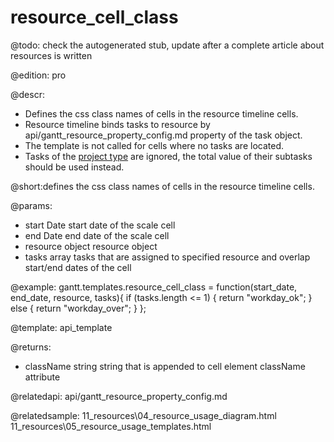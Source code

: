 resource_cell_class
=============

@todo:
	check the autogenerated stub, update after a complete article about resources is written

@edition: pro

@descr:
- Defines the css class names of cells in the resource timeline cells.
- Resource timeline binds tasks to resource by api/gantt_resource_property_config.md property of the task object.
- The template is not called for cells where no tasks are located.
- Tasks of the [project type](api/gantt_types_config.md) are ignored, the total value of their subtasks should be used instead.

@short:defines the css class names of cells in the resource timeline cells.
	
@params:
- start		Date	start date of the scale cell  
- end	Date	end date of the scale cell
- resource	object	 resource object
- tasks	array	tasks that are assigned to specified resource and overlap start/end dates of the cell

@example:
gantt.templates.resource_cell_class = function(start_date, end_date, resource, tasks){
	if (tasks.length <= 1) {
		return "workday_ok";
	} else {
		return "workday_over";
	}
};

@template:	api_template

@returns:
- className		string		string that is appended to cell element className attribute


@relatedapi:
api/gantt_resource_property_config.md

@relatedsample:
11_resources\04_resource_usage_diagram.html
11_resources\05_resource_usage_templates.html